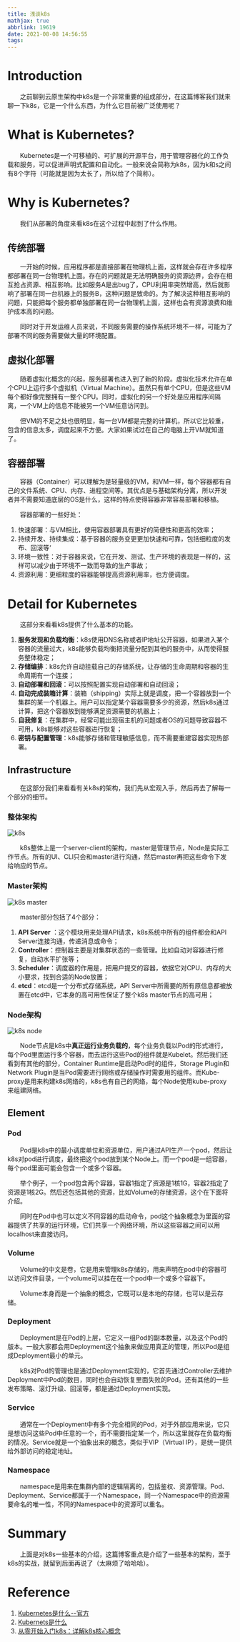 ```yaml
---
title: 浅谈k8s
mathjax: true
abbrlink: 19619
date: 2021-08-08 14:56:55
tags:
---
```


# Introduction

&emsp;&emsp;之前聊到云原生架构中k8s是一个非常重要的组成部分，在这篇博客我们就来聊一下k8s，它是一个什么东西，为什么它目前被广泛使用呢？

<!-- more -->

# What is Kubernetes?

&emsp;&emsp;Kubernetes是一个可移植的、可扩展的开源平台，用于管理容器化的工作负载和服务，可以促进声明式配置和自动化。一般来说会简称为k8s，因为k和s之间有8个字符（可能就是因为太长了，所以给了个简称）。

# Why is Kubernetes?

&emsp;&emsp;我们从部署的角度来看k8s在这个过程中起到了什么作用。

## 传统部署

&emsp;&emsp;一开始的时候，应用程序都是直接部署在物理机上面，这样就会存在许多程序都部署在同一台物理机上面。存在的问题就是无法明确服务的资源边界，会存在相互抢占资源、相互影响。比如服务A是出bug了，CPU利用率突然增高，然后就影响了部署在同一台机器上的服务B，这种问题是致命的。为了解决这种相互影响的问题，只能把每个服务都单独部署在同一台物理机上面，这样也会有资源浪费和维护成本高的问题。

&emsp;&emsp;同时对于开发运维人员来说，不同服务需要的操作系统环境不一样，可能为了部署不同的服务需要做大量的环境配置。

## 虚拟化部署

&emsp;&emsp;随着虚拟化概念的兴起，服务部署也进入到了新的阶段。虚拟化技术允许在单个CPU上运行多个虚拟机（Virtual Machine）。虽然只有单个CPU，但是这些VM每个都好像完整拥有一整个CPU。同时，虚拟化的另一个好处是应用程序间隔离，一个VM上的信息不能被另一个VM任意访问到。

&emsp;&emsp;但VM的不足之处也很明显，每一台VM都是完整的计算机，所以它比较重，包含的信息太多，调度起来不方便。大家如果试过在自己的电脑上开VM就知道了。

## 容器部署

&emsp;&emsp;容器（Container）可以理解为是轻量级的VM，和VM一样，每个容器都有自己的文件系统、CPU、内存、进程空间等。其优点是与基础架构分离，所以开发者并不需要知道底层的OS是什么，这样的特点使得容器非常容易部署和移植。

&emsp;&emsp;容器部署的一些好处：

1. 快速部署：与VM相比，使用容器部署具有更好的简便性和更高的效率；
2. 持续开发、持续集成：基于容器的服务变更更加快速和可靠，包括细粒度的发布、回滚等‘
3. 环境一致性：对于容器来说，它在开发、测试、生产环境的表现是一样的，这样可以减少由于环境不一致而导致的生产事故；
4. 资源利用：更细粒度的容器能够提高资源利用率，也方便调度。

# Detail for Kubernetes

&emsp;&emsp;这部分来看看k8s提供了什么基本的功能。

1. **服务发现和负载均衡**：k8s使用DNS名称或者IP地址公开容器，如果进入某个容器的流量过大，k8s能够负载均衡把流量分配到其他的服务中，从而使得服务整体稳定；
2. **存储编排**：k8s允许自动挂载自己的存储系统，让存储的生命周期和容器的生命周期有一个连接；
3. **自动部署和回滚**：可以按照配置实现自动部署和自动回滚；
4. **自动完成装箱计算**：装箱（shipping）实际上就是调度，把一个容器放到一个集群的某一个机器上。用户可以指定某个容器需要多少的资源，然后k8s通过计算，把这个容器放到能够满足资源需要的机器上；
5. **自我修复**：在集群中，经常可能出现宿主机的问题或者OS的问题导致容器不可用，k8s能够对这些容器进行恢复；
6. **密钥与配置管理**：k8s能够存储和管理敏感信息，而不需要重建容器实现热部署。

## Infrastructure

&emsp;&emsp;在这部分我们来看看有关k8s的架构，我们先从宏观入手，然后再去了解每一个部分的细节。

### 整体架构

![k8s](/images/k8s.png)

&emsp;&emsp;k8s整体上是一个server-client的架构，master是管理节点，Node是实际工作节点。所有的UI、CLI只会和master进行沟通，然后master再把这些命令下发给响应的节点。

### Master架构

![k8s master](/images/k8s_master.png)

&emsp;&emsp;master部分包括了4个部分：

1. **API Server** ：这个模块用来处理API请求，k8s系统中所有的组件都会和API Server连接沟通，传递消息或命令；
2. **Controller**：控制器主要是对集群状态的一些管理。比如自动对容器进行修复，自动水平扩张等；
3. **Scheduler**：调度器的作用是，把用户提交的容器，依据它对CPU、内存的大小要求，找到合适的Node放置；
4. **etcd**：etcd是一个分布式存储系统，API Server中所需要的所有原信息都被放置在etcd中，它本身的高可用性保证了整个k8s master节点的高可用；

### Node架构

![k8s node](/images/k8s_node.png)

&emsp;&emsp;Node节点是k8s中**真正运行业务负载的**，每个业务负载以Pod的形式进行，每个Pod里面运行多个容器，而去运行这些Pod的组件就是Kubelet。然后我们还看到有其他的部分，Container Runtime是启动Pod时的组件，Storage Plugin和Network Plugin是当Pod需要进行网络或存储操作时需要用的组件。而Kube-proxy是用来构建k8s网络的，k8s也有自己的网络，每个Node使用kube-proxy来组建网络。

## Element

### Pod

&emsp;&emsp;Pod是k8s中的最小调度单位和资源单位，用户通过API生产一个pod，然后让k8s对pod进行调度，最终把这个pod放到某个Node上。而一个pod是一组容器，每个pod里面可能会包含一个或多个容器。

&emsp;&emsp;举个例子，一个pod包含两个容器，容器1指定了资源是1核1G，容器2指定了资源是1核2G。然后还包括其他的资源，比如Volume的存储资源，这个在下面将介绍。

&emsp;&emsp;同时在Pod中也可以定义不同容器的启动命令，pod这个抽象概念为里面的容器提供了共享的运行环境，它们共享一个网络环境，所以这些容器之间可以用localhost来直接访问。

### Volume

&emsp;&emsp;Volume的中文是卷，它是用来管理k8s存储的，用来声明在pod中的容器可以访问文件目录，一个volume可以挂在在一个pod中一个或多个容器下。

&emsp;&emsp;Volume本身而是一个抽象的概念，它既可以是本地的存储，也可以是云存储。

### Deployment

&emsp;&emsp;Deployment是在Pod的上层，它定义一组Pod的副本数量，以及这个Pod的版本。一般大家都会用Deployment这个抽象来做应用真正的管理，所以Pod是组成Deployment最小的单元。

&emsp;&emsp;k8s对Pod的管理也是通过Deployment实现的，它首先通过Controller去维护Deployment中Pod的数目，同时也会自动恢复里面失败的Pod。还有其他的一些发布策略、滚灯升级、回滚等，都是通过Deployment实现。

### Service

&emsp;&emsp;通常在一个Deployment中有多个完全相同的Pod，对于外部应用来说，它只是想访问这些Pod中任意的一个，而不需要指定某一个，所以这里就存在负载均衡的情况。Service就是一个抽象出来的概念，类似于VIP（Virtual IP），是统一提供给外部访问的稳定地址。

### Namespace

&emsp;&emsp;namespace是用来在集群内部的逻辑隔离的，包括鉴权、资源管理。Pod、Deployment、Service都属于一个Namespace，同一个Namespace中的资源需要命名的唯一性，不同的Namespace中的资源可以重名。

# Summary

&emsp;&emsp;上面是对k8s一些基本的介绍，这篇博客重点是介绍了一些基本的架构，至于k8s的实战，就留到后面再说了（太麻烦了哈哈哈）。

# Reference

1. [Kubernetes是什么--官方](https://kubernetes.io/zh/docs/concepts/overview/what-is-kubernetes/)
2. [Kubernets是什么](https://zhuanlan.zhihu.com/p/29232090)
3. [从零开始入门k8s：详解k8s核心概念](https://www.infoq.cn/article/knmavdo3jxs3qpkqtzbw)